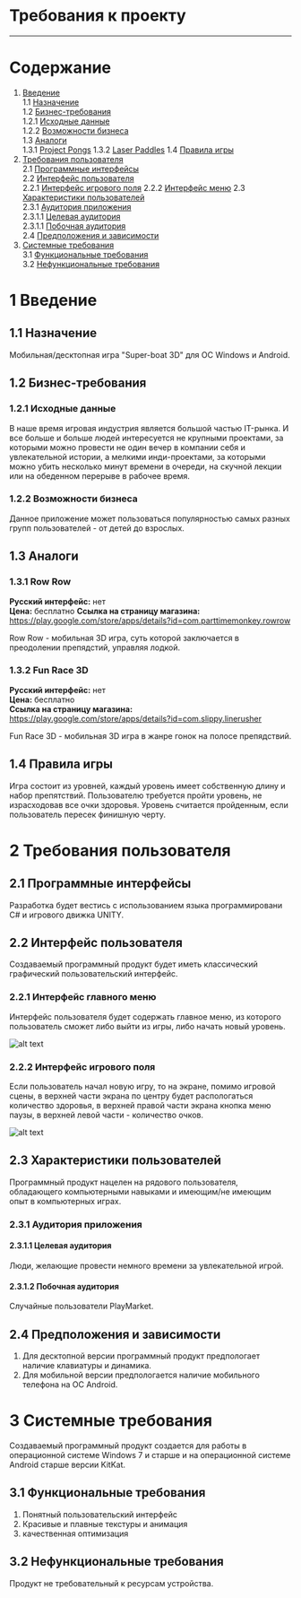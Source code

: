 # Требования к проекту
---

# Содержание
1. [Введение](#intro)  
1.1 [Назначение](#appointment)  
1.2 [Бизнес-требования](#business_requirements)  
1.2.1 [Исходные данные](#initial_data)  
1.2.2 [Возможности бизнеса](#business_opportunities)  
1.3 [Аналоги](#analogues)  
1.3.1 [Project Pongs](#pr_pong)
1.3.2 [Laser Paddles](#Laser_Pong)
1.4 [Правила игры](#Rools)
2. [Требования пользователя](#user_requirements)  
2.1 [Программные интерфейсы](#software_interfaces)  
2.2 [Интерфейс пользователя](#user_interface)  
2.2.1 [Интерфейс игрового поля](#user_interface_game)
2.2.2 [Интерфейс меню](#user_interface_menu)
2.3 [Характеристики пользователей](#user_specifications)  
2.3.1 [Аудитория приложения](#application_audience)  
2.3.1.1 [Целевая аудитория](#target_audience)  
2.3.1.1 [Побочная аудитория](#collateral_audience)  
2.4 [Предположения и зависимости](#assumptions_and_dependencies)  
3. [Системные требования](#system_requirements)  
3.1 [Функциональные требования](#functional_requirements)  
3.2 [Нефункциональные требования](#non-functional_requirements)  

<a name="intro"/>

# 1 Введение

<a name="appointment"/>

## 1.1 Назначение
Мобильная/десктопная игра "Super-boat 3D" для ОС Windows и Android. 

<a name="business_requirements"/>

## 1.2 Бизнес-требования

<a name="initial_data"/>

### 1.2.1 Исходные данные
В наше время игровая индустрия является большой частью IT-рынка. И все больше и больше людей интересуется не крупными проектами, за которыми можно провести не один вечер в компании себя и увлекательной истории, а мелкими инди-проектами, за которыми можно убить несколько минут времени в очереди, на скучной лекции или на обеденном перерыве в рабочее время.

<a name="business_opportunities"/>

### 1.2.2 Возможности бизнеса
Данное приложение может пользоваться популярностью самых разных групп пользователей - от детей до взрослых.

<a name = "analogues"/>

## 1.3 Аналоги

<a name = "pr_pong"/>

### 1.3.1 Row Row

**Русский интерфейс:** нет  
**Цена:**  бесплатно 
**Ссылка на страницу магазина:** https://play.google.com/store/apps/details?id=com.parttimemonkey.rowrow

Row Row - мобильная 3D игра, суть которой заключается в преодолении препядстий, управляя лодкой. 

<a name = "Laser_Pong"/>

### 1.3.2 Fun Race 3D

**Русский интерфейс:** нет  
**Цена:** бесплатно  
**Ссылка на страницу магазина:** https://play.google.com/store/apps/details?id=com.slippy.linerusher

Fun Race 3D - мобильная 3D игра в жанре гонок на полосе препядствий.

<a name = "Rools"/>

## 1.4 Правила игры

Игра состоит из уровней, каждый уровень имеет собственную длину и набор препятствий. Пользователю требуется пройти уровень, не израсходовав все очки здоровья. Уровень считается пройденным, если пользователь пересек финишную черту. 

# 2 Требования пользователя

<a name="software_interfaces"/>

## 2.1 Программные интерфейсы
Разработка будет вестись с использованием языка программировани C# и игрового движка UNITY. 

<a name="user_interface"/>

## 2.2 Интерфейс пользователя
Создаваемый программный продукт будет иметь классический графический пользовательский интерфейс.

<a name="user_interface_menu"/>

### 2.2.1 Интерфейс главного меню
Интерфейс пользователя будет содержать главное меню, из которого пользователь сможет либо выйти из игры, либо начать новый уровень. 

![alt text](imgMenu.PNG)


<a name="user_interface_game"/>

### 2.2.2 Интерфейс игрового поля
Если пользователь начал новую игру, то на экране, помимо игровой сцены, в верхней части экрана по центру будет распологаться количество здоровья, в верхней правой части экрана кнопка меню паузы, в верхней левой части - количество очков.

![alt text](img1.PNG)


<a name="user_specifications"/>

## 2.3 Характеристики пользователей
Программный продукт нацелен на рядового пользователя, обладающего компьютерными навыками и имеющим/не имеющим опыт в компьютерных играх.

<a name="user_classes"/>

### 2.3.1 Аудитория приложения

<a name="target_audience"/>

#### 2.3.1.1 Целевая аудитория
Люди, желающие провести немного времени за увлекательной игрой.

<a name="collateral_audience"/>

#### 2.3.1.2 Побочная аудитория
Случайные пользователи PlayMarket.

<a name="assumptions_and_dependencies"/>

## 2.4 Предположения и зависимости
1. Для десктопной версии программный продукт предпологает наличие клавиатуры и динамика.
2. Для мобильной версии предпологается наличие мобильного телефона на ОС Android.

<a name="system_requirements"/>

# 3 Системные требования
Создаваемый программный продукт создается для работы в операционной системе Windows 7 и старше и на операционной системе Android старше версии KitKat.

<a name="functional_requirements"/>

## 3.1 Функциональные требования
1. Понятный пользовательский интерфейс
2. Красивые и плавные текстуры и анимация
3. качественная оптимизация 

<a name="non-functional_requirements"/>

## 3.2 Нефункциональные требования
Продукт не требовательный к ресурсам устройства.

